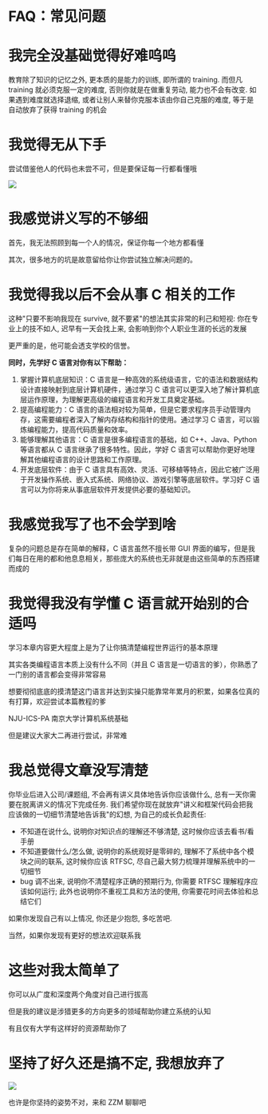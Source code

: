 # FAQ：常见问题

# 我完全没基础觉得好难呜呜

教育除了知识的记忆之外, 更本质的是能力的训练, 即所谓的 training. 而但凡 training 就必须克服一定的难度, 否则你就是在做重复劳动, 能力也不会有改变. 如果遇到难度就选择退缩, 或者让别人来替你克服本该由你自己克服的难度, 等于是自动放弃了获得 training 的机会

# 我觉得无从下手

尝试借鉴他人的代码也未尝不可，但是要保证每一行都看懂哦

![](https://hdu-cs-wiki.oss-cn-hangzhou.aliyuncs.com/boxcnQ4rvJqVbXJaWMOwceHdrQb.png)

# 我感觉讲义写的不够细

首先，我无法照顾到每一个人的情况，保证你每一个地方都看懂

其次，很多地方的坑是故意留给你让你尝试独立解决问题的。

# 我觉得我以后不会从事 C 相关的工作

这种"只要不影响我现在 survive, 就不要紧"的想法其实非常的利己和短视: 你在专业上的技不如人, 迟早有一天会找上来, 会影响到你个人职业生涯的长远的发展

更严重的是，他可能会透支学校的信誉。

<strong>同时，先学好 C 语言对你有以下帮助：</strong>

1. 掌握计算机底层知识：C 语言是一种高效的系统级语言，它的语法和数据结构设计直接映射到底层计算机硬件，通过学习 C 语言可以更深入地了解计算机底层运作原理，为理解更高级的编程语言和开发工具奠定基础。
2. 提高编程能力：C 语言的语法相对较为简单，但是它要求程序员手动管理内存，这需要编程者深入了解内存结构和指针的使用。通过学习 C 语言，可以锻炼编程能力，提高代码质量和效率。
3. 能够理解其他语言：C 语言是很多编程语言的基础，如 C++、Java、Python 等语言都从 C 语言继承了很多特性。因此，学好 C 语言可以帮助你更好地理解其他编程语言的设计思路和工作原理。
4. 开发底层软件：由于 C 语言具有高效、灵活、可移植等特点，因此它被广泛用于开发操作系统、嵌入式系统、网络协议、游戏引擎等底层软件。学习好 C 语言可以为你将来从事底层软件开发提供必要的基础知识。

# 我感觉我写了也不会学到啥

复杂的问题总是存在简单的解释，C 语言虽然不擅长带 GUI 界面的编写，但是我们每日在用的都和他息息相关，那些庞大的系统也无非就是由这些简单的东西搭建而成的

# 我觉得我没有学懂 C 语言就开始别的合适吗

学习本章内容更大程度上是为了让你搞清楚编程世界运行的基本原理

其实各类编程语言本质上没有什么不同（并且 C 语言是一切语言的爹），你熟悉了一门别的语言都会变得非常容易

想要彻彻底底的摸清楚这门语言并达到实操只能靠常年累月的积累，如果各位真的有打算，欢迎尝试本篇教程的爹

NJU-ICS-PA 南京大学计算机系统基础

但是建议大家大二再进行尝试，非常难

# 我总觉得文章没写清楚

你毕业后进入公司/课题组, 不会再有讲义具体地告诉你应该做什么, 总有一天你需要在脱离讲义的情况下完成任务. 我们希望你现在就放弃"讲义和框架代码会把我应该做的一切细节清楚地告诉我"的幻想, 为自己的成长负起责任:

- 不知道在说什么, 说明你对知识点的理解还不够清楚, 这时候你应该去看书/看手册
- 不知道要做什么/怎么做, 说明你的系统观好是零碎的, 理解不了系统中各个模块之间的联系, 这时候你应该 RTFSC, 尽自己最大努力梳理并理解系统中的一切细节
- bug 调不出来, 说明你不清楚程序正确的预期行为, 你需要 RTFSC 理解程序应该如何运行; 此外也说明你不重视工具和方法的使用, 你需要花时间去体验和总结它们

如果你发现自己有以上情况, 你还是少抱怨, 多吃苦吧.

当然，如果你发现有更好的想法欢迎联系我

# 这些对我太简单了

你可以从广度和深度两个角度对自己进行拔高

但是我的建议是涉猎更多的方向更多的领域帮助你建立系统的认知

有且仅有大学有这样好的资源帮助你了

# <strong>坚持了好久还是搞不定, 我想放弃了</strong>

![](https://hdu-cs-wiki.oss-cn-hangzhou.aliyuncs.com/boxcnuNXrb5zOppCZAlGQ19wuDk.jpg)

也许是你坚持的姿势不对，来和 ZZM 聊聊吧
